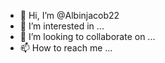 - 👋 Hi, I’m @Albinjacob22
- 👀 I’m interested in ...
- 💞️ I’m looking to collaborate on ...
- 📫 How to reach me ...

<!---
Albinjacob22/Albinjacob22 is a ✨ special ✨ repository because its `README.md` (this file) appears on your GitHub profile.
You can click the Preview link to take a look at your changes.
--->
